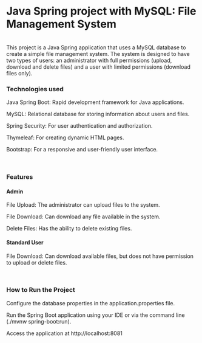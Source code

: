<h1>Java Spring project with MySQL: File Management System</h1>

<br>
This project is a Java Spring application that uses a MySQL database to create a simple file management system. The system is designed to have two types of users: an administrator with full permissions (upload, download and delete files) and a user with limited permissions (download files only).<br>

<h3>Technologies used</h3>

<p>Java Spring Boot: Rapid development framework for Java applications.</p>
<p>MySQL: Relational database for storing information about users and files.</p>
<p>Spring Security: For user authentication and authorization.</p>
<p>Thymeleaf: For creating dynamic HTML pages.</p>
<p></p>Bootstrap: For a responsive and user-friendly user interface.</p>
<br>

<h3>Features</h3>

<h4>Admin</h4>

<p>File Upload: The administrator can upload files to the system.</p>
<p>File Download: Can download any file available in the system.</p>
<p></p>Delete Files: Has the ability to delete existing files.</p>

<h4>Standard User</h4>

<p>File Download: Can download available files, but does not have permission to upload or delete files.</p>

<br>
<h3>How to Run the Project</h3>

<p>Configure the database properties in the application.properties file.</p>
<p>Run the Spring Boot application using your IDE or via the command line (./mvnw spring-boot:run).</p>
<p>Access the application at http://localhost:8081 </p>
